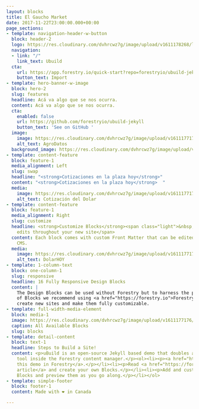 ```yaml
---
layout: blocks
title: El Gaucho Market
date: 2017-11-22T23:00:00.000+00:00
page_sections:
- template: navigation-header-w-button
  block: header-2
  logo: https://res.cloudinary.com/dvhrcwz7g/image/upload/v1611178268/logo_pyxkko.png
  navigation:
  - link: "/"
    link_text: Ubuild
  cta:
    url: https://app.forestry.io/quick-start?repo=forestryio/ubuild-jekyll&provider=github&engine=jekyll
    button_text: Import
- template: hero-banner-w-image
  block: hero-2
  slug: features
  headline: Acá va algo que se nos ocurra.
  content: Acá va algo que se nos ocurra.
  cta:
    enabled: false
    url: https://github.com/forestryio/ubuild-jekyll
    button_text: 'See on GitHub '
  image:
    image: https://res.cloudinary.com/dvhrcwz7g/image/upload/v1611177175/Prueba2_a5iyk8.png
    alt_text: AgroDatos
  background_image: https://res.cloudinary.com/dvhrcwz7g/image/upload/v1611178446/maiz_mgxqbj_lvflik.jpg
- template: content-feature
  block: feature-1
  media_alignment: Left
  slug: swap
  headline: "<strong>Cotizaciones en la plaza hoy</strong>"
  content: "<strong>Cotizaciones en la plaza hoy</strong>  "
  media:
    image: https://res.cloudinary.com/dvhrcwz7g/image/upload/v1611177175/Gr%C3%A1fico_Ejemplo_cnvgy5.png
    alt_text: Cotización del Dolar
- template: content-feature
  block: feature-1
  media_alignment: Right
  slug: customize
  headline: <strong>Customize Blocks</strong><span class="light">&nbsp;to make quick
    edits throughout your new site</span>
  content: Each block comes with custom Front Matter that can be edited in Forestry
    CMS.
  media:
    image: https://res.cloudinary.com/dvhrcwz7g/image/upload/v1611177175/Sample_Column_Chart_o6kdpt.png
    alt_text: DolarHOY
- template: 1-column-text
  block: one-column-1
  slug: responsive
  headline: 16 Fully Responsive Design Blocks
  content: |
    The Design Blocks can be used without Forestry but to harness the power
    of Blocks we recommend using <a href="https://forestry.io">Forestry</a>. Once the site is imported you can immediately
    create new sites and make them fully customizable.
- template: full-width-media-element
  block: media-1
  image: https://res.cloudinary.com/dvhrcwz7g/image/upload/v1611177176/Prueba_ptuz21.png
  caption: All Available Blocks
  slug: blocks
- template: detail-content
  block: text-1
  headline: Steps to Build a Site!
  content: <p>uBuild is an open-source Jekyll based demo that doubles as a builder
    tool inside the Forestry content manager.</p><ol><li><p><a href="https://app.forestry.io/quick-start?repo=forestryio/ubuild-jekyll&provider=github&engine=jekyll">Import
    this demo in Forestry</a>.</p></li><li><p>Read <a href="https://forestry.io/blog/ubuild-a-new-theme-for-static-sites-using-blocks/">our
    article</a> and create your own Blocks.</p></li><li><p>Add and customize the available
    Blocks and preview them as you go along.</p></li></ol>
- template: simple-footer
  block: footer-1
  content: Made with ❤︎ in Canada

---
```

